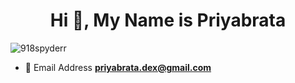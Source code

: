 <h1 align="center">Hi 👋, My Name is Priyabrata</h1>
<p align="left"> <img src="https://komarev.com/ghpvc/?username=918spyderr&label=Profile%20views&color=0e75b6&style=flat" alt="918spyderr" /> </p>

- 💌 Email Address **priyabrata.dex@gmail.com**



